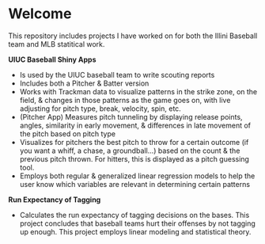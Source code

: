 # Welcome
This repository includes projects I have worked on for both the Illini Baseball team and MLB statitical work.

**UIUC Baseball Shiny Apps**
* Is used by the UIUC baseball team to write scouting reports
* Includes both a Pitcher & Batter version
* Works with Trackman data to visualize patterns in the strike zone, on the field, & changes in those patterns as the game goes on, with live adjusting for pitch type, break, velocity, spin, etc.
* (Pitcher App) Measures pitch tunneling by displaying release points, angles, similarity in early movement, & differences in late movement of the pitch based on pitch type
* Visualizes for pitchers the best pitch to throw for a certain outcome (if you want a whiff, a chase, a groundball...) based on the count & the previous pitch thrown. For hitters, this is displayed as a pitch guessing tool.
* Employs both regular & generalized linear regression models to help the user know which variables are relevant in determining certain patterns

**Run Expectancy of Tagging**
* Calculates the run expectancy of tagging decisions on the bases. This project concludes that baseball teams hurt their offenses by not tagging up enough. This project employs linear modeling and statistical theory. 
